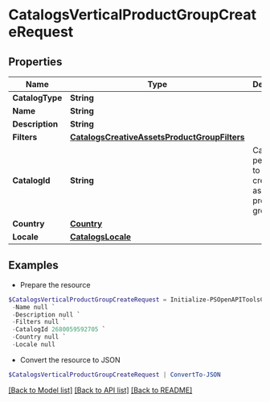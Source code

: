 # CatalogsVerticalProductGroupCreateRequest
## Properties

Name | Type | Description | Notes
------------ | ------------- | ------------- | -------------
**CatalogType** | **String** |  | 
**Name** | **String** |  | 
**Description** | **String** |  | [optional] 
**Filters** | [**CatalogsCreativeAssetsProductGroupFilters**](CatalogsCreativeAssetsProductGroupFilters.md) |  | 
**CatalogId** | **String** | Catalog id pertaining to the creative assets product group. | 
**Country** | [**Country**](Country.md) |  | 
**Locale** | [**CatalogsLocale**](CatalogsLocale.md) |  | 

## Examples

- Prepare the resource
```powershell
$CatalogsVerticalProductGroupCreateRequest = Initialize-PSOpenAPIToolsCatalogsVerticalProductGroupCreateRequest  -CatalogType null `
 -Name null `
 -Description null `
 -Filters null `
 -CatalogId 2680059592705 `
 -Country null `
 -Locale null
```

- Convert the resource to JSON
```powershell
$CatalogsVerticalProductGroupCreateRequest | ConvertTo-JSON
```

[[Back to Model list]](../README.md#documentation-for-models) [[Back to API list]](../README.md#documentation-for-api-endpoints) [[Back to README]](../README.md)

